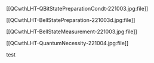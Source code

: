 
[[QCwthLHT-QBitStatePreparationCondt-221003.jpg:file]]

[[QCwthLHT-BellStatePreparation-221003d.jpg:file]]

[[QCwthLHT-BellStateMeasurement-221003.jpg:file]]

[[QCwthLHT-QuantumNecessity-221004.jpg:file]]

test